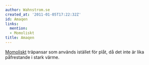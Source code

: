 ```yaml
---
author: Wahnstrom.se
created_at: '2011-01-05T17:22:32Z'
id: Amaqen
links:
  mention:
  - Momoliskt
title: Amaqen
---
```


[Momoliskt] träpansar som används istället för plåt, då det inte är lika påfrestande i stark värme.

  [Momoliskt]: Momoliskt